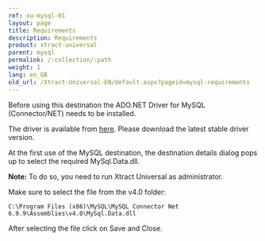 ```yaml
---
ref: xu-mysql-01
layout: page
title: Requirements
description: Requirements
product: xtract-universal
parent: mysql
permalink: /:collection/:path
weight: 1
lang: en_GB
old_url: /Xtract-Universal-EN/default.aspx?pageid=mysql-requirements
---
```


Before using this destination the ADO.NET Driver for MySQL (Connector/NET) needs to be installed.

The driver is available from [here](https://www.mysql.com/products/connector/). Please download the latest stable driver version. 

At the first use of the MySQL destination, the destination details dialog pops up to select the required MySql.Data.dll.

<div class="alert alert-info">
  <i class="fas fa-info-circle"></i> <strong>Note:</strong> To do so, you need to run Xtract Universal as administrator.
</div>

Make sure to select the file from the v4.0 folder: 

`C:\Program Files (x86)\MySQL\MySQL Connector Net 6.9.9\Assemblies\v4.0\MySql.Data.dll`

After selecting the file click on Save and Close. 


